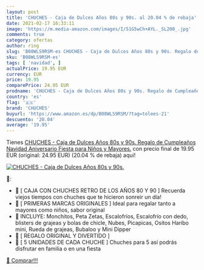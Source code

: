 ```yaml
---
layout: post
title: 'CHUCHES - Caja de Dulces Años 80s y 90s. al 20.04 % de rebaja'
date: 2021-02-17 16:33:11
image: 'https://m.media-amazon.com/images/I/51G5wCh+AYL._SL200_.jpg'
comments: true
category: ofertas
author: ring
slug: 'B08WLS9RSM-es CHUCHES - Caja de Dulces Años 80s y 90s. Regalo de...'
sku: 'B08WLS9RSM-es'
tags: [ 'navidad', ]
actualPrice: 19.95 EUR
currency: EUR
price: 19.95
comparePrice: 24.95 EUR
prodname: 'CHUCHES - Caja de Dulces Años 80s y 90s. Regalo de Cumpleaños  Navidad  Aniversario  Fiesta para Niños y Mayores.'
country: 'es'
flag: '🇪🇸'
brand: 'CHUCHES'
buyurl: 'https://www.amazon.es/dp/B08WLS9RSM/?tag=tolees-21'
descuento: '20.04'
average: '19.95'
---
```


Tienes [CHUCHES - Caja de Dulces Años 80s y 90s. Regalo de Cumpleaños  Navidad  Aniversario  Fiesta para Niños y Mayores.](https://www.amazon.es/dp/B08WLS9RSM/?tag=tolees-21) con precio final de  19.95 EUR (original: 24.95 EUR) (20.04 %  de rebaja) aqui!

[![CHUCHES - Caja de Dulces Años 80s y 90s.](https://m.media-amazon.com/images/I/51G5wCh+AYL._SL200_.jpg)](https://www.amazon.es/dp/B08WLS9RSM/?tag=tolees-21)

🔎:

- 🍭 [ CAJA CON CHUCHES RETRO DE LOS AÑOS 80 Y 90 ] Recuerda viejos tiempos con chuches que te hicieron sonreir un día!
- 🍭 [ PRIMERAS MARCAS ORIGINALES ] Ideal para regalar tanto a mayores como niños, sabor original
- 🎁 INCLUYE: Monchitos, Peta Zetas, Escalofríos, Escalofrío con dedo, blisters de grajeas y bolas de chicle, Nubes, Picapicas, Ositos Haribo mini, Rueda de grajeas, Bubaloo y Mini Dipper
- 🎁 [ REGALO ORIGINAL Y DIVERTIDO ]
- 🍭 [ 5 UNIDADES DE CADA CHUCHE ] Chuches para 5 así podrás disfrutar en familia o en una fiesta

[🛒 Comprar!!!](https://www.amazon.es/dp/B08WLS9RSM/?tag=tolees-21)
